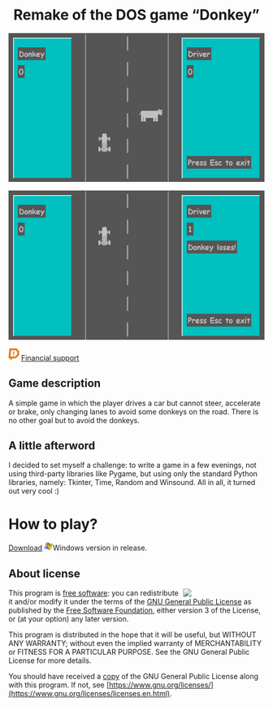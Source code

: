 <h1 align="center">Remake of the DOS game “Donkey” </h1>

<p align="center"><img src="https://github.com/YuraFX/DonkeyPy/blob/main/images/screenshot_1.png?raw=true" width="718"></p>
<p align="center"><img src="https://github.com/YuraFX/DonkeyPy/blob/main/images/screenshot_2.png?raw=true" width="718"></p>

![donate](https://github.com/YuraFX/DonkeyPy/blob/main/images/donation_alerts.png?raw=true) [Financial support](https://www.donationalerts.com/r/yura_fx)

## Game description

A simple game in which the player drives a car but cannot steer, accelerate or brake, only changing lanes to 
avoid some donkeys on the road. There is no other goal but to avoid the donkeys.

## A little afterword

I decided to set myself a challenge: to write a game in a few evenings, not using third-party libraries like Pygame, 
but using only the standard Python libraries, namely: Tkinter, Time, Random and Winsound. All in all, it turned out very cool :)

# How to play?

[Download](https://github.com/YuraFX/DonkeyPy/releases/tag/1.0) ![windows](images/windows.png)Windows version in release.

## About license

<img src="https://www.gnu.org/graphics/gplv3-with-text-136x68.png" width="160" align="right">

This program is [free software](https://www.gnu.org/philosophy/free-sw.en.html): you can redistribute it and/or modify it under the terms of the [GNU General Public License](https://www.gnu.org/licenses/gpl-3.0.en.html) as published by the [Free Software Foundation](https://www.fsf.org/), either version 3 of the License, or (at your option) any later version.

This program is distributed in the hope that it will be useful, but WITHOUT ANY WARRANTY; without even the implied warranty of MERCHANTABILITY or FITNESS FOR A PARTICULAR PURPOSE. See the GNU General Public License for more details.

You should have received a [copy](https://github.com/YuraFX/DonkeyPy/blob/main/LICENSE) of the GNU General Public License along with this program. If not, see [https://www.gnu.org/licenses/](https://www.gnu.org/licenses/licenses.en.html).
